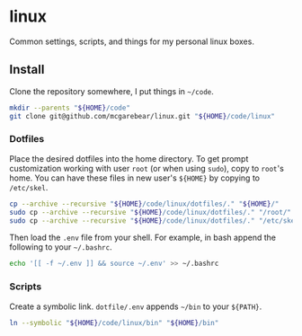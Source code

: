 # linux

Common settings, scripts, and things for my personal linux boxes.


## Install

Clone the repository somewhere, I put things in `~/code`.

```bash
mkdir --parents "${HOME}/code"
git clone git@github.com/mcgarebear/linux.git "${HOME}/code/linux"
```

### Dotfiles

Place the desired dotfiles into the home directory. To get prompt customization
working with user `root` (or when using `sudo`), copy to `root`'s home. You
can have these files in new user's `${HOME}` by copying to `/etc/skel`.

```bash
cp --archive --recursive "${HOME}/code/linux/dotfiles/." "${HOME}/"
sudo cp --archive --recursive "${HOME}/code/linux/dotfiles/." "/root/"
sudo cp --archive --recursive "${HOME}/code/linux/dotfiles/." "/etc/skel/"
```

Then load the `.env` file from your shell. For example, in bash append the
following to your `~/.bashrc`.

```bash
echo '[[ -f ~/.env ]] && source ~/.env' >> ~/.bashrc
```

### Scripts

Create a symbolic link. `dotfile/.env` appends `~/bin` to your `${PATH}`.

```bash
ln --symbolic "${HOME}/code/linux/bin" "${HOME}/bin"
```
